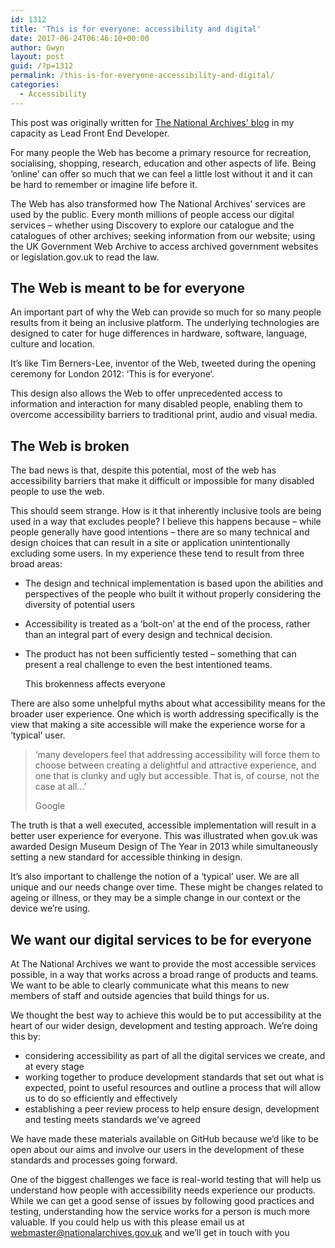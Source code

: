 ```yaml
---
id: 1312
title: 'This is for everyone: accessibility and digital'
date: 2017-06-24T06:46:10+00:00
author: Gwyn
layout: post
guid: /?p=1312
permalink: /this-is-for-everyone-accessibility-and-digital/
categories:
  - Accessibility
---
```

<div class="attn">
  <p>
    This post was originally written for <a href="http://blog.nationalarchives.gov.uk/blog/everyone-accessibility-digital/">The National Archives' blog</a> in my capacity as Lead Front End Developer.
  </p>
</div>

For many people the Web has become a primary resource for recreation, socialising, shopping, research, education and other aspects of life. Being ‘online’ can offer so much that we can feel a little lost without it and it can be hard to remember or imagine life before it.

The Web has also transformed how The National Archives’ services are used by the public. Every month millions of people access our digital services – whether using Discovery to explore our catalogue and the catalogues of other archives; seeking information from our website; using the UK Government Web Archive to access archived government websites or legislation.gov.uk to read the law.

## The Web is meant to be for everyone

An important part of why the Web can provide so much for so many people results from it being an inclusive platform. The underlying technologies are designed to cater for huge differences in hardware, software, language, culture and location.

It’s like Tim Berners-Lee, inventor of the Web, tweeted during the opening ceremony for London 2012: ‘This is for everyone’.

This design also allows the Web to offer unprecedented access to information and interaction for many disabled people, enabling them to overcome accessibility barriers to traditional print, audio and visual media.

## The Web is broken

The bad news is that, despite this potential, most of the web has accessibility barriers that make it difficult or impossible for many disabled people to use the web.

This should seem strange. How is it that inherently inclusive tools are being used in a way that excludes people? I believe this happens because – while people generally have good intentions – there are so many technical and design choices that can result in a site or application unintentionally excluding some users. In my experience these tend to result from three broad areas:

  * The design and technical implementation is based upon the abilities and perspectives of the people who built it without properly considering the diversity of potential users
  * Accessibility is treated as a ‘bolt-on’ at the end of the process, rather than an integral part of every design and technical decision.
  * The product has not been sufficiently tested – something that can present a real challenge to even the best intentioned teams.
  
    This brokenness affects everyone

There are also some unhelpful myths about what accessibility means for the broader user experience. One which is worth addressing specifically is the view that making a site accessible will make the experience worse for a ‘typical’ user.

<blockquote cite="https://developers.google.com/web/fundamentals/accessibility/">
  <p>
    ‘many developers feel that addressing accessibility will force them to choose between creating a delightful and attractive experience, and one that is clunky and ugly but accessible. That is, of course, not the case at all…’
  </p><footer>Google</footer>
</blockquote>

The truth is that a well executed, accessible implementation will result in a better user experience for everyone. This was illustrated when gov.uk was awarded Design Museum Design of The Year in 2013 while simultaneously setting a new standard for accessible thinking in design.

It’s also important to challenge the notion of a ‘typical’ user. We are all unique and our needs change over time. These might be changes related to ageing or illness, or they may be a simple change in our context or the device we’re using.

## We want our digital services to be for everyone

At The National Archives we want to provide the most accessible services possible, in a way that works across a broad range of products and teams. We want to be able to clearly communicate what this means to new members of staff and outside agencies that build things for us.

We thought the best way to achieve this would be to put accessibility at the heart of our wider design, development and testing approach. We’re doing this by:

  * considering accessibility as part of all the digital services we create, and at every stage
  * working together to produce development standards that set out what is expected, point to useful resources and outline a process that will allow us to do so efficiently and effectively
  * establishing a peer review process to help ensure design, development and testing meets standards we’ve agreed

We have made these materials available on GitHub because we’d like to be open about our aims and involve our users in the development of these standards and processes going forward.

One of the biggest challenges we face is real-world testing that will help us understand how people with accessibility needs experience our products. While we can get a good sense of issues by following good practices and testing, understanding how the service works for a person is much more valuable. If you could help us with this please email us at webmaster@nationalarchives.gov.uk and we’ll get in touch with you